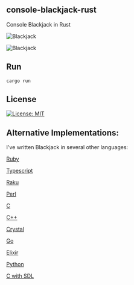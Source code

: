 ## console-blackjack-rust

Console Blackjack in Rust

![Blackjack](https://raw.githubusercontent.com/gdonald/console-blackjack-rust/master/ss1.png)

![Blackjack](https://raw.githubusercontent.com/gdonald/console-blackjack-rust/master/ss2.png)

## Run

    cargo run

## License

[![License: MIT](https://img.shields.io/badge/License-MIT-yellow.svg)](https://opensource.org/licenses/MIT)

## Alternative Implementations:

I've written Blackjack in several other languages:

[Ruby](https://github.com/gdonald/console-blackjack-ruby)

[Typescript](https://github.com/gdonald/blackjack-js)

[Raku](https://github.com/gdonald/Console-Blackjack)

[Perl](https://github.com/gdonald/console-blackjack-perl)

[C](https://github.com/gdonald/blackjack-c)

[C++](https://github.com/gdonald/blackjack-cpp)

[Crystal](https://github.com/gdonald/blackjack-cr)

[Go](https://github.com/gdonald/blackjack-go)

[Elixir](https://github.com/gdonald/blackjack-ex)

[Python](https://github.com/gdonald/blackjack-py)

[C with SDL](https://github.com/gdonald/blackjack-c-sdl)
